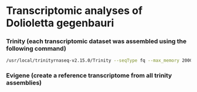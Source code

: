 # Transcriptomic analyses of Dolioletta gegenbauri

### Trinity (each transcriptomic dataset was assembled using the following command)

```bash
/usr/local/trinityrnaseq-v2.15.0/Trinity --seqType fq --max_memory 200G --CPU 40 --trimmomatic --left SAMPLE_NAME.R1.fastq.gz --right SAMPLE_NAME.R2.fastq.gz --full_cleanup --output SAMPLE_NAME.trinity
```

### Evigene (create a reference transcriptome from all trinity assemblies)

```bash
```
